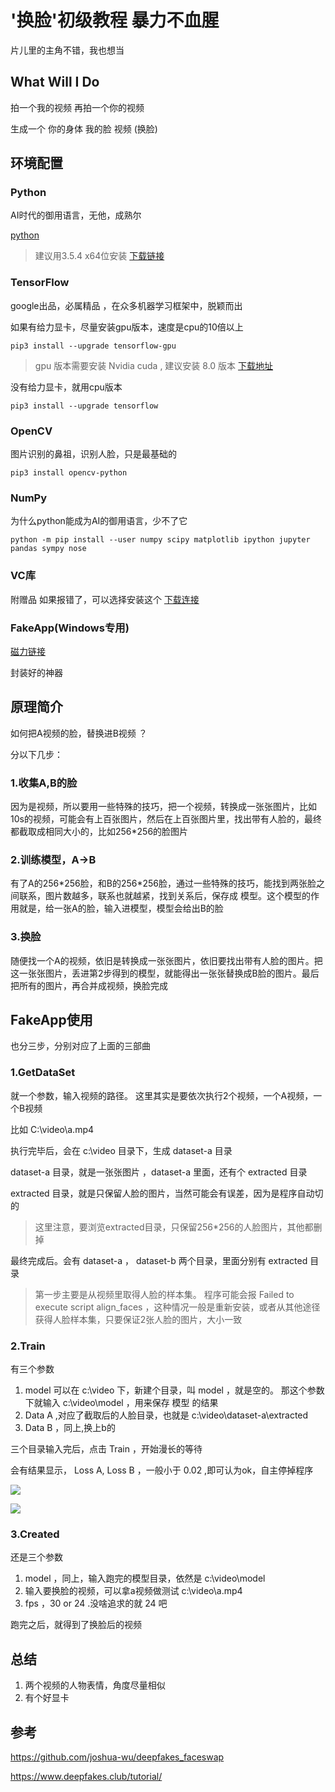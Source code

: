 # '换脸'初级教程 暴力不血腥
片儿里的主角不错，我也想当

## What Will I Do
拍一个我的视频  再拍一个你的视频 

生成一个 你的身体 我的脸 视频 (换脸)


## 环境配置
### Python
AI时代的御用语言，无他，成熟尔

[python](https://www.python.org/downloads/)

> 建议用3.5.4 x64位安装 [下载链接](https://www.python.org/ftp/python/3.5.4/python-3.5.4-amd64.exe)

### TensorFlow
google出品，必属精品 ，在众多机器学习框架中，脱颖而出

如果有给力显卡，尽量安装gpu版本，速度是cpu的10倍以上

```
pip3 install --upgrade tensorflow-gpu
```

> gpu 版本需要安装 Nvidia cuda , 建议安装 8.0 版本 [下载地址](https://developer.nvidia.com/cuda-80-ga2-download-archive)

没有给力显卡，就用cpu版本

```
pip3 install --upgrade tensorflow
```

### OpenCV
图片识别的鼻祖，识别人脸，只是最基础的

```
pip3 install opencv-python
```

### NumPy

为什么python能成为AI的御用语言，少不了它

```
python -m pip install --user numpy scipy matplotlib ipython jupyter pandas sympy nose
```


### VC库
附赠品 如果报错了，可以选择安装这个
[下载连接](https://download.microsoft.com/download/9/3/F/93FCF1E7-E6A4-478B-96E7-D4B285925B00/vc_redist.x64.exe
)


### FakeApp(Windows专用)
[磁力链接](magnet:?xt=urn:btih:598F5888522C860D48629EB8EC267496B4322E70)

封装好的神器


## 原理简介

如何把A视频的脸，替换进B视频 ？ 

分以下几步：

### 1.收集A,B的脸
因为是视频，所以要用一些特殊的技巧，把一个视频，转换成一张张图片，比如10s的视频，可能会有上百张图片，然后在上百张图片里，找出带有人脸的，最终都截取成相同大小的，比如256\*256的脸图片

### 2.训练模型，A->B
有了A的256\*256脸，和B的256\*256脸，通过一些特殊的技巧，能找到两张脸之间联系，图片数越多，联系也就越紧，找到关系后，保存成 模型。这个模型的作用就是，给一张A的脸，输入进模型，模型会给出B的脸

### 3.换脸
随便找一个A的视频，依旧是转换成一张张图片，依旧要找出带有人脸的图片。把这一张张图片，丢进第2步得到的模型，就能得出一张张替换成B脸的图片。最后把所有的图片，再合并成视频，换脸完成


## FakeApp使用
也分三步，分别对应了上面的三部曲

### 1.GetDataSet
就一个参数，输入视频的路径。 这里其实是要依次执行2个视频，一个A视频，一个B视频

比如 C:\video\a.mp4 


执行完毕后，会在 c:\video 目录下，生成 dataset-a 目录

dataset-a 目录，就是一张张图片 ，dataset-a 里面，还有个 extracted 目录

extracted 目录，就是只保留人脸的图片，当然可能会有误差，因为是程序自动切的

> 这里注意，要浏览extracted目录，只保留256\*256的人脸图片，其他都删掉

最终完成后。会有 dataset-a ， dataset-b 两个目录，里面分别有 extracted 目录


> 第一步主要是从视频里取得人脸的样本集。 程序可能会报 Failed to execute script align_faces ，这种情况一般是重新安装，或者从其他途径获得人脸样本集，只要保证2张人脸的图片，大小一致

### 2.Train

有三个参数

1. model 可以在 c:\video 下，新建个目录，叫 model ，就是空的。 那这个参数下就输入 c:\video\model ，用来保存 模型 的结果
2. Data A ,对应了截取后的人脸目录，也就是 c:\video\dataset-a\extracted
3. Data B ，同上,换上b的

三个目录输入完后，点击 Train ，开始漫长的等待

会有结果显示， Loss A, Loss B ，一般小于 0.02 ,即可认为ok，自主停掉程序

![](https://www.deepfakes.club/wp-content/uploads/2018/01/train_4a.png)


![](http://7xpfmh.com1.z0.glb.clouddn.com/18-2-9/56991696.jpg)

### 3.Created
还是三个参数

1. model ，同上，输入跑完的模型目录，依然是  c:\video\model
2. 输入要换脸的视频，可以拿a视频做测试 c:\video\a.mp4
3. fps ，30 or 24 .没啥追求的就 24 吧

跑完之后，就得到了换脸后的视频


## 总结
1. 两个视频的人物表情，角度尽量相似
2. 有个好显卡


## 参考

https://github.com/joshua-wu/deepfakes_faceswap

https://www.deepfakes.club/tutorial/